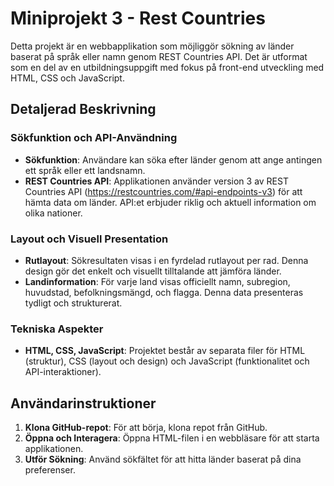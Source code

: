 
# Miniprojekt 3 - Rest Countries
Detta projekt är en webbapplikation som möjliggör sökning av länder baserat på språk eller namn genom REST Countries API. Det är utformat som en del av en utbildningsuppgift med fokus på front-end utveckling med HTML, CSS och JavaScript.

## Detaljerad Beskrivning

### Sökfunktion och API-Användning
- **Sökfunktion**: Användare kan söka efter länder genom att ange antingen ett språk eller ett landsnamn.
- **REST Countries API**: Applikationen använder version 3 av REST Countries API (https://restcountries.com/#api-endpoints-v3) för att hämta data om länder. API:et erbjuder riklig och aktuell information om olika nationer.

### Layout och Visuell Presentation
- **Rutlayout**: Sökresultaten visas i en fyrdelad rutlayout per rad. Denna design gör det enkelt och visuellt tilltalande att jämföra länder.
- **Landinformation**: För varje land visas officiellt namn, subregion, huvudstad, befolkningsmängd, och flagga. Denna data presenteras tydligt och strukturerat.

### Tekniska Aspekter
- **HTML, CSS, JavaScript**: Projektet består av separata filer för HTML (struktur), CSS (layout och design) och JavaScript (funktionalitet och API-interaktioner).

## Användarinstruktioner
1. **Klona GitHub-repot**: För att börja, klona repot från GitHub.
2. **Öppna och Interagera**: Öppna HTML-filen i en webbläsare för att starta applikationen.
3. **Utför Sökning**: Använd sökfältet för att hitta länder baserat på dina preferenser.
